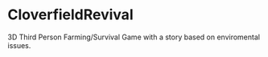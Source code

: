 # CloverfieldRevival
3D Third Person Farming/Survival Game with a story based on enviromental issues.
